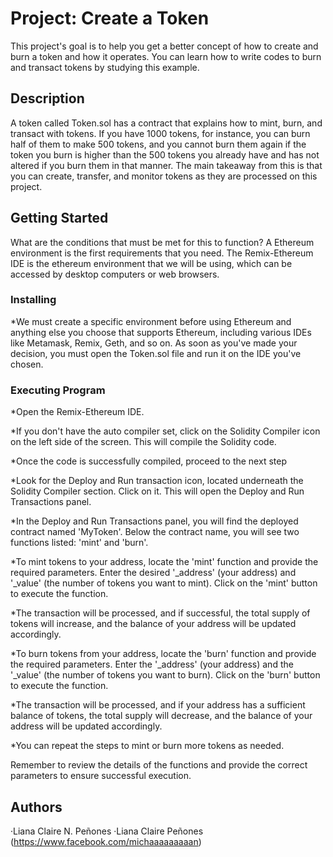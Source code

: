 # Project: Create a Token
This project's goal is to help you get a better concept of how to create and burn a token and how it operates. You can learn how to write codes to burn and transact tokens by studying this example.
## Description
A token called Token.sol has a contract that explains how to mint, burn, and transact with tokens. If you have 1000 tokens, for instance, you can burn half of them to make 500 tokens, and you cannot burn them again if the token you burn is higher than the 500 tokens you already have and has not altered if you burn them in that manner. The main takeaway from this is that you can create, transfer, and monitor tokens as they are processed on this project.
## Getting Started
What are the conditions that must be met for this to function? A Ethereum environment is the first requirements that you need. The Remix-Ethereum IDE is the ethereum environment that we will be using, which can be accessed by desktop computers or web browsers.
### Installing
*We must create a specific environment before using Ethereum and anything else you choose that supports Ethereum, including various IDEs like Metamask, Remix, Geth, and so on. As soon as you've made your decision, you must open the Token.sol file and run it on the IDE you've chosen.
### Executing Program
*Open the Remix-Ethereum IDE.

*If you don't have the auto compiler set, click on the Solidity Compiler icon on the left side of the screen. This will compile the Solidity code.

*Once the code is successfully compiled, proceed to the next step

*Look for the Deploy and Run transaction icon, located underneath the Solidity Compiler section. Click on it. This will open the Deploy and Run Transactions panel.

*In the Deploy and Run Transactions panel, you will find the deployed contract named 'MyToken'. Below the contract name, you will see two functions listed: 'mint' and 'burn'.

*To mint tokens to your address, locate the 'mint' function and provide the required parameters. Enter the desired '_address' (your address) and '_value' (the number of tokens you want to mint). Click on the 'mint' button to execute the function.

*The transaction will be processed, and if successful, the total supply of tokens will increase, and the balance of your address will be updated accordingly.

*To burn tokens from your address, locate the 'burn' function and provide the required parameters. Enter the '_address' (your address) and the '_value' (the number of tokens you want to burn). Click on the 'burn' button to execute the function.

*The transaction will be processed, and if your address has a sufficient balance of tokens, the total supply will decrease, and the balance of your address will be updated accordingly.

*You can repeat the steps to mint or burn more tokens as needed.

Remember to review the details of the functions and provide the correct parameters to ensure successful execution.
## Authors
·Liana Claire N. Peñones
·Liana Claire Peñones (https://www.facebook.com/michaaaaaaaaan)
